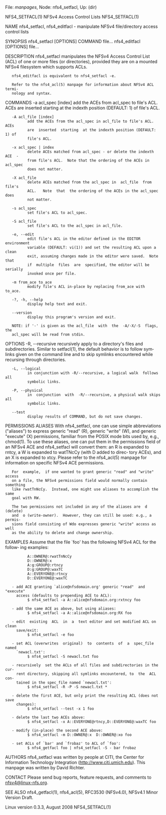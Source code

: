 File: *manpages*,  Node: nfs4_setfacl,  Up: (dir)

NFS4_SETFACL(1)           NFSv4 Access Control Lists           NFS4_SETFACL(1)



NAME
       nfs4_setfacl,  nfs4_editfacl  -  manipulate NFSv4 file/directory access
       control lists

SYNOPSIS
       nfs4_setfacl [OPTIONS] COMMAND file...
       nfs4_editfacl [OPTIONS] file...

DESCRIPTION
       nfs4_setfacl manipulates the NFSv4 Access Control List (ACL) of one  or
       more  files  (or  directories),  provided  they  are on a mounted NFSv4
       filesystem which supports ACLs.

       nfs4_editfacl is equivalent to nfs4_setfacl -e.

       Refer to the nfs4_acl(5) manpage for information about NFSv4 ACL termi‐
       nology and syntax.

   COMMANDS
       -a acl_spec [index]
              add  the  ACEs  from  acl_spec to file's ACL.  ACEs are inserted
              starting at the indexth position (DEFAULT: 1) of file's ACL.

       -A acl_file [index]
              add the ACEs from the acl_spec in acl_file to file's ACL.   ACEs
              are  inserted  starting  at the indexth position (DEFAULT: 1) of
              file's ACL.

       -x acl_spec | index
              delete ACEs matched from acl_spec - or delete the indexth ACE  -
              from file's ACL.  Note that the ordering of the ACEs in acl_spec
              does not matter.

       -X acl_file
              delete ACEs matched from the acl_spec in  acl_file  from  file's
              ACL.   Note  that  the ordering of the ACEs in the acl_spec does
              not matter.

       -s acl_spec
              set file's ACL to acl_spec.

       -S acl_file
              set file's ACL to the acl_spec in acl_file.

       -e, --edit
              edit file's ACL in the editor defined in the EDITOR  environment
              variable (DEFAULT: vi(1)) and set the resulting ACL upon a clean
              exit, assuming changes made in the editor were saved.  Note that
              if  multiple  files  are  specified, the editor will be serially
              invoked once per file.

       -m from_ace to_ace
              modify file's ACL in-place by replacing from_ace with to_ace.

       -?, -h, --help
              display help text and exit.

       --version
              display this program's version and exit.

       NOTE: if '-' is given as the acl_file  with  the  -A/-X/-S  flags,  the
       acl_spec will be read from stdin.

   OPTIONS
       -R, --recursive
              recursively  apply  to  a  directory's files and subdirectories.
              Similar to setfacl(1), the default behavior is  to  follow  sym‐
              links given on the command line and to skip symlinks encountered
              while recursing through directories.

       -L, --logical
              in conjunction with -R/--recursive, a logical walk  follows  all
              symbolic links.

       -P, --physical
              in  conjunction  with  -R/--recursive, a physical walk skips all
              symbolic links.

       --test
              display results of COMMAND, but do not save changes.


PERMISSIONS ALIASES
       With nfs4_setfacl, one can  use  simple  abbreviations  ("aliases")  to
       express  generic "read" (R), generic "write" (W), and generic "execute"
       (X) permissions, familiar from the  POSIX  mode  bits  used  by,  e.g.,
       chmod(1).   To  use  these aliases, one can put them in the permissions
       field of an NFSv4 ACE and nfs4_setfacl  will  convert  them:  an  R  is
       expanded  to rntcy, a W is expanded to watTNcCy (with D added to direc‐
       tory ACEs), and an  X  is  expanded  to  xtcy.   Please  refer  to  the
       nfs4_acl(5) manpage for information on specific NFSv4 ACE permissions.

       For  example,  if one wanted to grant generic "read" and "write" access
       on a file, the NFSv4 permissions field would normally contain something
       like rwatTnNcCy.  Instead, one might use aliases to accomplish the same
       goal with RW.

       The two permissions not included in any of the aliases are  d  (delete)
       and  o (write-owner).  However, they can still be used: e.g., a permis‐
       sions field consisting of Wdo expresses generic "write" access as  well
       as the ability to delete and change ownership.

EXAMPLES
       Assume  that the file `foo' has the following NFSv4 ACL for the follow‐
       ing examples:

              A::OWNER@:rwatTnNcCy
              D::OWNER@:x
              A:g:GROUP@:rtncy
              D:g:GROUP@:waxTC
              A::EVERYONE@:rtncy
              D::EVERYONE@:waxTC

       - add ACE granting `alice@nfsdomain.org' generic "read"  and  "execute"
         access (defaults to prepending ACE to ACL):
              $ nfs4_setfacl -a A::alice@nfsdomain.org:rxtncy foo

       - add the same ACE as above, but using aliases:
              $ nfs4_setfacl -a A::alice@nfsdomain.org:RX foo

       - edit  existing  ACL  in  a  text editor and set modified ACL on clean
         save/exit:
              $ nfs4_setfacl -e foo

       - set ACL (overwrites  original)  to  contents  of  a  spec_file  named
         `newacl.txt':
              $ nfs4_setfacl -S newacl.txt foo

       - recursively  set the ACLs of all files and subdirectories in the cur‐
         rent directory, skipping all symlinks encountered, to  the  ACL  con‐
         tained in the spec_file named `newacl.txt':
              $ nfs4_setfacl -R -P -S newacl.txt *

       - delete the first ACE, but only print the resulting ACL (does not save
         changes):
              $ nfs4_setfacl --test -x 1 foo

       - delete the last two ACEs above:
              $ nfs4_setfacl -x A::EVERYONE@rtncy,D::EVERYONE@:waxTC foo

       - modify (in-place) the second ACE above:
              $ nfs4_setfacl -m D::OWNER@:x  D::OWNER@:xo foo

       - set ACLs of `bar' and `frobaz' to ACL of `foo':
              $ nfs4_getfacl foo | nfs4_setfacl -S - bar frobaz

AUTHORS
       nfs4_setfacl was written by people at CITI, the Center for  Information
       Technology  Integration  (http://www.citi.umich.edu).  This manpage was
       written by David Richter.

CONTACT
       Please  send  bug  reports,   feature   requests,   and   comments   to
       <nfsv4@linux-nfs.org>.

SEE ALSO
       nfs4_getfacl(1),  nfs4_acl(5), RFC3530 (NFSv4.0), NFSv4.1 Minor Version
       Draft.



Linux                     version 0.3.3, August 2008           NFS4_SETFACL(1)
